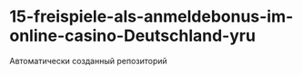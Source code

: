 # 15-freispiele-als-anmeldebonus-im-online-casino-Deutschland-yru
Автоматически созданный репозиторий
